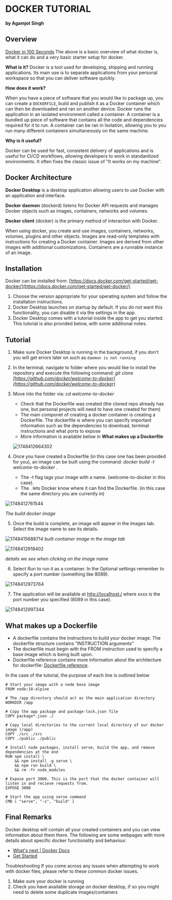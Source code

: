 # DOCKER TUTORIAL

**by Agamjot Singh**

## Overview

[Docker in 100 Seconds](https://youtu.be/Gjnup-PuquQ)
The above is a basic overview of what docker is, what it can do and a very basic starter setup for docker.

**What is it?**
Docker is a tool used for developing, shipping and running applications. Its main use is to separate applications from your personal workspace so that you can deliver software quickly.

**How does it work?**

When you have a piece of software that you would like to package up, you can create a `DOCKERFILE`, build and publish it as a Docker container which can then be downloaded and ran on another device. Docker runs the application in an isolated environment called a container. A container is a bundled up piece of software that contains all the code and dependencies required for it to run. A container can be ran in Isolation, allowing you to you run many different containers simultaneously on the same machine.

**Why is it useful?**

Docker can be used for fast, consistent delivery of applications and is useful for CI/CD workflows, allowing developers to work in standardized environments. It often fixes the classic issue of "It works on my machine".

## **Docker Architecture**

**Docker Desktop** is a desktop application allowing users to use Docker with an application and interface.

**Docker daemon** (dockerd) listens for Docker API requests and manages Docker objects such as images, containers, networks and volumes.

**Docker client** (docker) is the primary method of interaction with Docker.

When using docker, you create and use images, containers, networks, volumes, plugins and other objects. Images are read-only templates with instructions for creating a Docker container. Images are derived from other images with additional customizations. Containers are a runnable instance of an image.

## **Installation**

Docker can be installed from: [https://docs.docker.com/get-started/get-docker/](https://docs.docker.com/get-started/get-docker/)

1. Choose the version appropriate for your operating system and follow the installation instructions.
2. Docker Desktop launches on startup by default. If you do not want this functionality, you can disable it via the settings in the app.
3. Docker Desktop comes with a tutorial inside the app to get you started. This tutorial is also provided below, with some additional notes.

## Tutorial

1. Make sure Docker Desktop is running in the background, if you don’t you will get errors later on such as `daemon is not running`
2. In the terminal, navigate to folder where you would like to install the repository and execute the following command: *git clone [https://github.com/docker/welcome-to-docker](https://github.com/docker/welcome-to-docker)*
3. Move into the folder via: *cd welcome-to-docker*

   - Check that the Dockerfile was created (the cloned repo already has one, but personal projects will need to have one created for them)
   - The main componet of creating a docker container is creating a Dockerfile. The dockerfile is where you can specify important information such as the dependencies to download, terminal instructions and what ports to expose
   - More information is available below in **What makes up a Dockerfile**

   ![1748412664302](Images/DockerTutorial/docker-dockerfile.png)
4. Once you have created a Dockerfile (in this case one has been provided for you), an image can be built using the command: *docker build \-t welcome-to-docker .*

   - The \-t flag tags your image with a name. (welcome-to-docker in this case).
   - The  . lets Docker know where it can find the Dockerfile. (in this case the same directory you are currently in)

![1748412761544](Images/DockerTutorial/docker-build.png)

*The build docker image*

5. Once the build is complete, an image will appear in the Images tab. Select the image name to see its details.

![1748415688714](Images/DockerTutorial/docker-image.png)
*built container image in the image tab*

![1748412918402](Images/DockerTutorial/docker-clicking-on-image-name.png)

*details we see when clicking on the image name*

6. Select Run to run it as a container. In the Optional settings remember to specify a port number (something like 8089).

![1748412973764](Images/DockerTutorial/docker-optional-settings.png)

7. The application will be available at [http://localhost:/](http://localhost:8080/) where xxxx is the port number you specified (8089 in this case).

![1748412997344](Images/DockerTutorial/docker-congratulations.png)

## What makes up a Dockerfile

- A dockerfile contains the instructions to build your docker image. The dockerfile structure contains “INSTRUCTION arguments”
- The dockerfile must begin with the FROM instruction used to specify a base image which is being built upon.
- Dockerfile reference contains more information about the architecture for dockerfile: [Dockerfile reference](https://docs.docker.com/reference/dockerfile/).

In the case of the tutorial, the purpose of each line is outlined below

```
# Start your image with a node base image
FROM node:18-alpine

# The /app directory should act as the main application directory
WORKDIR /app

# Copy the app package and package-lock.json file
COPY package*.json ./

# Copy local directories to the current local directory of our docker image (/app)
COPY ./src ./src
COPY ./public ./public

# Install node packages, install serve, build the app, and remove dependencies at the end
RUN npm install \
    && npm install -g serve \
    && npm run build \
    && rm -fr node_modules

# Expose port 3000. This is the port that the docker container will listen in and recieve requests from.
EXPOSE 3000

# Start the app using serve command
CMD [ "serve", "-s", "build" ]
```

## **Final Remarks**

Docker desktop will contain all your created containers and you can view information about them there.
The following are some webpages with more details about specific docker functionality and behaviour.

- [What&#39;s next | Docker Docs](https://docs.docker.com/get-started/introduction/whats-next/)
- [Get Started](https://docs.docker.com/get-started/)

Troubleshooting 
If you come across any issues when attempting to work with docker files, please refer to these common docker issues.
1. Make sure your docker is running
2. Check you have available storage on docker desktop, if so you might need to delete some duplicate images/containers
